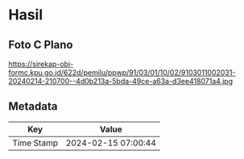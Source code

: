 # Hasil

## Foto C Plano

https://sirekap-obj-formc.kpu.go.id/622d/pemilu/ppwp/91/03/01/10/02/9103011002031-20240214-210700--4d0b213a-5bda-49ce-a63a-d3ee418071a4.jpg


## Metadata

| Key        | Value               |
| ---------- | ------------------- |
| Time Stamp | 2024-02-15 07:00:44 |




